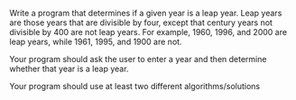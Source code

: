 Write a program that determines if a given year is a leap year. Leap years are those years that are divisible by four, except that century years not divisible by 400 are not leap years. For example, 1960, 1996, and 2000 are leap years, while 1961, 1995, and 1900 are not.

Your program should ask the user to enter a year and then determine whether that year is a leap year. 

Your program should use at least two different algorithms/solutions
